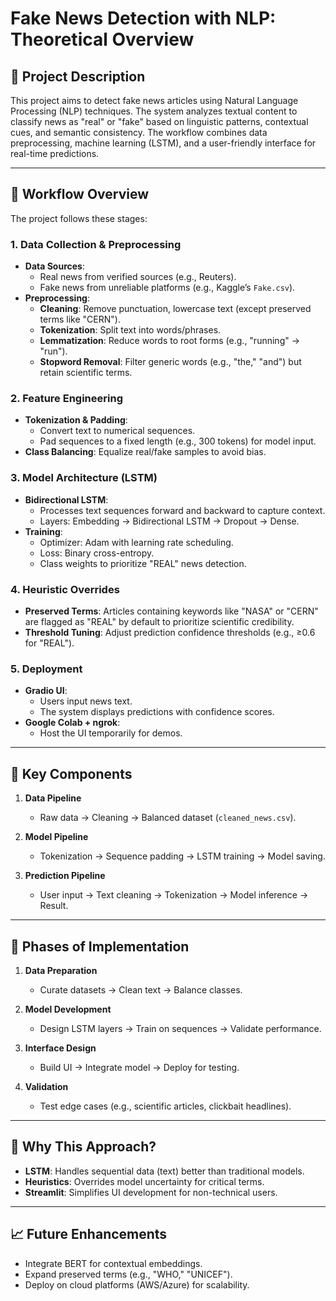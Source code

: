 # Fake News Detection with NLP: Theoretical Overview

## 📝 Project Description
This project aims to detect fake news articles using Natural Language Processing (NLP) techniques. The system analyzes textual content to classify news as "real" or "fake" based on linguistic patterns, contextual cues, and semantic consistency. The workflow combines data preprocessing, machine learning (LSTM), and a user-friendly interface for real-time predictions.

---

## 🔄 Workflow Overview
The project follows these stages:

### 1. **Data Collection & Preprocessing**
   - **Data Sources**: 
     - Real news from verified sources (e.g., Reuters).
     - Fake news from unreliable platforms (e.g., Kaggle’s `Fake.csv`).
   - **Preprocessing**:
     - **Cleaning**: Remove punctuation, lowercase text (except preserved terms like "CERN").
     - **Tokenization**: Split text into words/phrases.
     - **Lemmatization**: Reduce words to root forms (e.g., "running" → "run").
     - **Stopword Removal**: Filter generic words (e.g., "the," "and") but retain scientific terms.

### 2. **Feature Engineering**
   - **Tokenization & Padding**:
     - Convert text to numerical sequences.
     - Pad sequences to a fixed length (e.g., 300 tokens) for model input.
   - **Class Balancing**: Equalize real/fake samples to avoid bias.

### 3. **Model Architecture (LSTM)**
   - **Bidirectional LSTM**: 
     - Processes text sequences forward and backward to capture context.
     - Layers: Embedding → Bidirectional LSTM → Dropout → Dense.
   - **Training**:
     - Optimizer: Adam with learning rate scheduling.
     - Loss: Binary cross-entropy.
     - Class weights to prioritize "REAL" news detection.

### 4. **Heuristic Overrides**
   - **Preserved Terms**: Articles containing keywords like "NASA" or "CERN" are flagged as "REAL" by default to prioritize scientific credibility.
   - **Threshold Tuning**: Adjust prediction confidence thresholds (e.g., ≥0.6 for "REAL").

### 5. **Deployment**
   - **Gradio UI**: 
     - Users input news text.
     - The system displays predictions with confidence scores.
   - **Google Colab + ngrok**: 
     - Host the UI temporarily for demos.

---

## 🧩 Key Components
1. **Data Pipeline**  
   - Raw data → Cleaning → Balanced dataset (`cleaned_news.csv`).

2. **Model Pipeline**  
   - Tokenization → Sequence padding → LSTM training → Model saving.

3. **Prediction Pipeline**  
   - User input → Text cleaning → Tokenization → Model inference → Result.

---

## 🔧 Phases of Implementation
1. **Data Preparation**  
   - Curate datasets → Clean text → Balance classes.

2. **Model Development**  
   - Design LSTM layers → Train on sequences → Validate performance.

3. **Interface Design**  
   - Build UI → Integrate model → Deploy for testing.

4. **Validation**  
   - Test edge cases (e.g., scientific articles, clickbait headlines).

---

## 🎯 Why This Approach?
- **LSTM**: Handles sequential data (text) better than traditional models.
- **Heuristics**: Overrides model uncertainty for critical terms.
- **Streamlit**: Simplifies UI development for non-technical users.

---

## 📈 Future Enhancements
- Integrate BERT for contextual embeddings.
- Expand preserved terms (e.g., "WHO," "UNICEF").
- Deploy on cloud platforms (AWS/Azure) for scalability.
